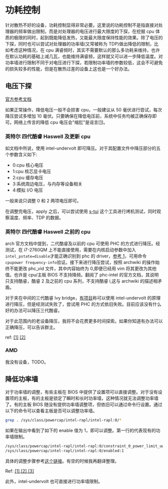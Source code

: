 # 功耗控制

针对散热不好的设备，功耗控制显得非常必要。这里说的功耗控制不是指直接对处理器的频率做出限制，而是对处理器的电压进行最大限度的下探，在挖掘 cpu 体质的极限的同时，起到既能降低发热，又能最大限度保持性能的效果。除了电压的下探，同时也可以尝试对处理器的功率墙(又常被称为 TDP)做出降低的限制，比如考虑这种情况，在 cpu 满睿频时，其实不需要默认的那么多功耗来维持，也许在默认功耗的基础上减几瓦，也能维持满睿频，这样就又可以进一步降低温度。对功率墙进行限制不同于对电压进行下探，若限制功率墙的参数较低，这会不可避免的损失较多的性能，但是在散热过差的设备上这也是一个好办法。

## 电压下探

[官方参考文档](https://wiki.archlinux.org/index.php/Undervolting_CPU#Tools)

如果正常操作，降低电压一般不会损害 cpu，一般建议从 50 毫伏进行尝试，每次降压尝试多增加 10 毫伏。只要确保在降低电压前，系统中任务均被正确保存即可。网络上传言的降低 cpu 电压会"缩肛"是谣言[[1]](https://www.zhihu.com/question/62335676)。

### 英特尔 四代酷睿 Haswell 及更新 cpu

如文档中所说，使用 intel-undervolt 即可降压。对于其配置文件中降压部分的五个参数含义如下:

- 0:cpu 核心电压
- 1:cpu 核芯显卡电压
- 2:cpu 缓存电压
- 3:系统周边电压，与内存等设备相关
- 4:模拟 I/O 电压

一般来说只调整 0 和 2 两项电压即可。

在调整完电压，apply 之后，可以尝试使用 [s-tui](https://archlinux.org/packages/community/any/s-tui/) 这个工具进行烤机测试，同时观察温度、频率、TDP 的数据。

### 英特尔 四代酷睿 Haswell 之前的 cpu

arch 官方文档中提到，二代酷睿及以前的 cpu 可使用 PHC 的方式进行降压。经测试，在 i7-2760QM 上不能直接使用，需要在内核启动参数中加入`intel_pstate=disable`才能正确识别到 phc 的 driver，[参考 1](https://wiki.archlinux.org/index.php/CPU_frequency_scaling)，可用命令`cpupower frequency-info`验证。接下来进行降压尝试，按照 archwiki 的操作始终不能更改 phc_vid 文件，其中内容始终为 0,即便已经用 vim 将其更改为其他值。也许是 cpu/主板 BIOS 不支持降频。翻阅了 phc-intel 的官方文档，其说明只支持酷睿，酷睿 2 及之前的 cpu 系列，不支持酷睿 i,这与 archwiki 的描述相矛盾。

对于夹在中间的三代酷睿 lvy bridge，[有项目](https://github.com/tiziw/iuvolt)称可以使用 intel-undervolt 的原理进行降压，但是经测试失败了，尝试用 PHC 的方式依旧失败。目前应该没有什么好的办法可以降压三代酷睿。

对于此范围内的老设备降压，我将不会花费更多时间探索。如果你知道有办法可以正确降压，可以告诉群主。

ref: [[1]](https://www.reddit.com/r/intel/comments/8ubdsg/undervolting_intel_i5_3230m/) [[2]](https://forum.thinkpads.com/viewtopic.php?t=128707)

### AMD

我没有设备，TODO。

## 降低功率墙

对于功率墙的调整，有些主板在 BIOS 中提供了设置项可以直接调整。对于没有设置项的主板，有的主板是锁定了瞬时和长时功率墙，这种情况就无法调整功率墙了。有的主板 BIOS 随没有提供功率墙调整项，但依旧可以通过命令行设置。通过以下的命令可以查看主板是否可以调整功率墙。

```bash
grep . /sys/class/powercap/intel-rapl/intel-rapl:0/*
```

如果在输出中看到了如下的 enable 值为 1，即可以调整。第一行的代表现有的功率墙限制。

```bash
/sys/class/powercap/intel-rapl/intel-rapl:0/constraint_0_power_limit_uw:100000000
/sys/class/powercap/intel-rapl/intel-rapl:0/enabled:1
```

具体的调整步骤参考[这个链接](https://askubuntu.com/questions/1226254/set-max-tdp-of-intel-h-series-cpu)。有空的时候我再翻译整理。

Ref: [[1]](https://askubuntu.com/questions/1231091/tee-constraint-0-power-limit-uw-no-data-available),[[2]](https://miloserdov.org/?p=1932),[[3]](https://zhuanlan.zhihu.com/p/25537264)

此外，intel-undervolt 也可直接进行功率墙限制。
